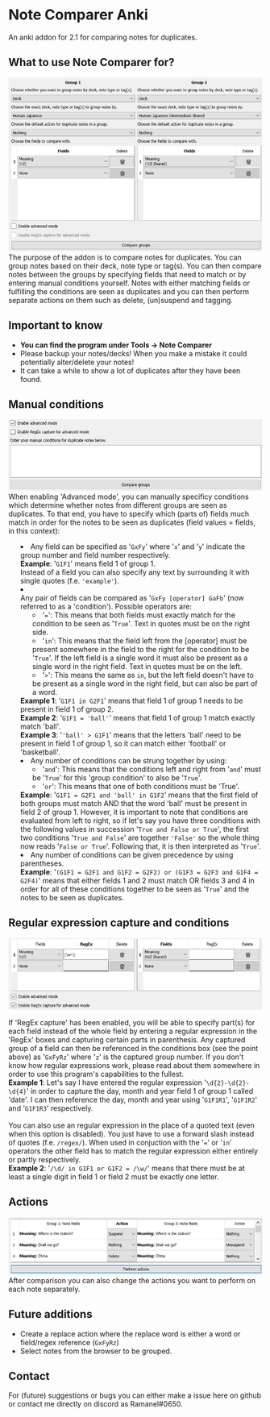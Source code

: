 # Note Comparer Anki
An anki addon for 2.1 for comparing notes for duplicates.

## What to use Note Comparer for?
![Main window](/screenshots/main.jpg)
<br>The purpose of the addon is to compare notes for duplicates. You can group notes based on their deck, note type or tag(s). You can then compare notes between the groups by specifying fields that need to match or by entering manual conditions yourself. Notes with either matching fields or fulfilling the conditions are seen as duplicates and you can then perform separate actions on them such as delete, (un)suspend and tagging.

## Important to know
<ul>
  <li><b>You can find the program under Tools -> Note Comparer</b></li>
  <li>Please backup your notes/decks! When you make a mistake it could potentially alter/delete your notes!</li>
  <li>It can take a while to show a lot of duplicates after they have been found.</li>
</ul>

## Manual conditions
![Advanced mode](/screenshots/advanced.jpg)
<br>When enabling 'Advanced mode', you can manually specificy conditions which determine whether notes from different groups are seen as duplicates.
To that end, you have to specify which (parts of) fields much match in order for the notes to be seen as duplicates (field values = fields, in this context):
<ul style='list-style-position: inside'>
  <li>
    Any field can be specified as '<code>GxFy</code>' where '<code>x</code>' and '<code>y</code>' indicate the group number and field number respectively.
    <br><b>Example</b>: '<code>G1F1</code>' means field 1 of group 1.
    <br>Instead of a field you can also specify any text by surrounding it with single quotes (f.e. <code>'example'</code>). 
  </li>
  <li>
  <div>Any pair of fields can be compared as '<code>GxFy [operator] GaFb</code>' (now referred to as a 'condition').
  Possible operators are:</div>
    <ul>
      <li>'<code>=</code>': This means that both fields must exactly match for the condition to be seen as '<code>True</code>'. Text in quotes must be on the right side.</li>
      <li>'<code>in</code>': This means that the field left from the [operator] must be present somewhere in the field to the right for the condition to be '<code>True</code>'. 
      If the left field is a single word it must also be present as a single word in the right field. Text in quotes must be on the left.</li>
      <li>'<code>></code>': This means the same as <code>in</code>, but the left field doesn't have to be present as a single word in the right field, but can also be part of a       word.</li>
      </ul>
        <div><b>Example 1</b>: '<code>G1F1 in G2F1</code>' means that field 1 of group 1 needs to be present in field 1 of group 2.</div>
        <div><b>Example 2</b>: '<code>G1F1 = 'ball'</code>' means that field 1 of group 1 match exactly match 'ball'.</div>
        <div><b>Example 3</b>: '<code>'ball' > G1F1</code>' means that the letters 'ball' need to be present in field 1 of group 1, so it can match either 'football' or                 'basketball'.</div></li>
  <li>Any number of conditions can be strung together by using:
    <ul>
      <li>'<code>and</code>': This means that the conditions left and right from '<code>and</code>' must be '<code>True</code>' for this 'group condition' to also be    
      '<code>True</code>'.</li>
      <li>'<code>or</code>': This means that one of both conditions must be 'True'.</li>
    </ul>
    <div><b>Example</b>: '<code>G1F1 = G2F1 and 'ball' in G1F2</code>' means that the first field of both groups must match
    AND that the word 'ball' must be present in field 2 of group 1. However, it is important to note that conditions are evaluated from left to right,
    so if let's say you have three conditions with the following values in succession '<code>True and False or True</code>',
    the first two conditions '<code>True and False</code>' are together <code>'False'</code> so the whole thing now reads '<code>False or True</code>'. Following that, it is then interpreted as '<code>True</code>'.</div>
  </li>
  <li>Any number of conditions can be given precedence by using parentheses.
      <br><b>Example</b>: '<code>(G1F1 = G2F1 and G1F2 = G2F2) or (G1F3 = G2F3 and G1F4 = G2F4)</code>' means that either fields 1 and 2 must match OR fields 3 and 4
      in order for all of these conditions together to be seen as '<code>True</code>' and the notes to be seen as duplicates.
  </li>
</ul>

## Regular expression capture and conditions
![Regex capture](/screenshots/regex.jpg)
<p>If 'RegEx capture' has been enabled, you will be able to specify part(s) for each field instead of the whole field 
by entering a regular expression in the 'RegEx' boxes and capturing certain parts in parenthesis.
Any captured group of a field can then be referenced in the conditions box (see the point above) as '<code>GxFyRz</code>' where '<code>z</code>' is the captured group number.
If you don't know how regular expressions work, please read about them somewhere in order to use this program's capabilities to the fullest.
<br><b>Example 1</b>: Let's say I have entered the regular expression '<code>\d{2}-\d{2}-\d{4}</code>' in order to capture the day, month and year field 1 of group 1 called 'date'.
I can then reference the day, month and year using '<code>G1F1R1</code>', '<code>G1F1R2</code>' and '<code>G1F1R3</code>' respectively.
<br><br>You can also use an regular expression in the place of a quoted text (even when this option is disabled). You just have to use a forward slash instead of quotes (f.e. <code>/regex/</code>).
When used in conjuction with the '<code>=</code>' or '<code>in</code>' operators the other field has to match the regular expression either entirely or partly respectively.
<br><b>Example 2</b>: '<code>/\d/ in G1F1 or G1F2 = /\w/</code>' means that there must be at least a single digit in field 1 or field 2 must be exactly one letter.</p>

## Actions
![Actions](/screenshots/action.jpg)<br>
After comparison you can also change the actions you want to perform on each note separately.

## Future additions
<ul>
  <li>Create a replace action where the replace word is either a word or field/regex reference (<code>GxFyRz</code>)</li>
  <li>Select notes from the browser to be grouped.</li>
</ul>

## Contact
For (future) suggestions or bugs you can either make a issue here on github or contact me directly on discord as Ramanel#0650.
